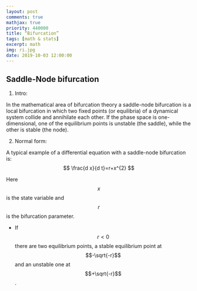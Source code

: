 ```yaml
---
layout: post
comments: true
mathjax: true
priority: 440000
title: “Bifurcation”
tags: [math & stats]
excerpt: math
img: ri.jpg
date: 2019-10-03 12:00:00
---
```

## Saddle-Node bifurcation


1. Intro:

In the mathematical area of bifurcation theory a saddle-node bifurcation is a local bifurcation in which two fixed points (or equilibria) of a dynamical system collide and annihilate each other.
If the phase space is one-dimensional, one of the equilibrium points is unstable (the saddle), while the other is stable (the node).


2. Normal form:

A typical example of a differential equation with a saddle-node bifurcation is:
$$
\frac{d x}{d t}=r+x^{2}
$$

Here $$x$$ is the state variable and $$r$$ is the bifurcation parameter.

- If $$r<0$$ there are two equilibrium points, a stable equilibrium point at $$-\sqrt{-r}$$ and an unstable one at $$+\sqrt{-r}$$.

